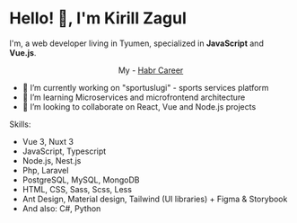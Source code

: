 # Hello! 👋, I'm Kirill Zagul

<!--
**kzagul/kzagul** is a ✨ _special_ ✨ repository because its `README.md` (this file) appears on your GitHub profile.

Here are some ideas to get you started:

- 🔭 I’m currently working on ...
- 🌱 I’m currently learning ...
- 👯 I’m looking to collaborate on ...
- 🤔 I’m looking for help with ...
- 💬 Ask me about ...
- 📫 How to reach me: ...
- 😄 Pronouns: ...
- ⚡ Fun fact: ...
-->

I'm, a web developer living in Tyumen, specialized in **JavaScript** and **Vue.js**.

<p align="center">
  My - <a href="https://career.habr.com/zagulkirill/">Habr Career</a>
<!--   <a href="https://zagulkirill.herokuapp.com/">My personal WebSite</a> -->
</p>

- 🔭 I’m currently working on "sportuslugi" - sports services platform
- 🌱 I’m learning Microservices and microfrontend architecture
- 👯 I’m looking to collaborate on React, Vue and Node.js projects

Skills:
- Vue 3, Nuxt 3
- JavaScript, Typescript
- Node.js, Nest.js
- Php, Laravel
- PostgreSQL, MySQL, MongoDB
- HTML, CSS, Sass, Scss, Less
- Ant Design, Material design, Tailwind (UI libraries) + Figma & Storybook
- And also: C#, Python

<!-- <p align="center">
<img align="center" src="https://github-readme-stats.vercel.app/api/top-langs/?username=kzagul&title_color=fff&text_color=9f9f9f&bg_color=151515&hide=jupyter%20notebook" alt="Siddartha's github stats" />

<img align="center" src="https://github-readme-stats.vercel.app/api?username=kzagul&hide=issues&count_private=true&show_icons=true&title_color=fff&icon_color=79ff97&text_color=9f9f9f&bg_color=151515&line_height=40" />
</p>

### Find me in social networks 🌎 :
- [VK](https://vk.com/killrealthecool)
-->
